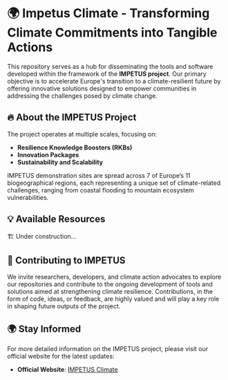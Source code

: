 # 🌍 Impetus Climate - Transforming Climate Commitments into Tangible Actions

This repository serves as a hub for disseminating the tools and software developed within the framework of the **IMPETUS project**. Our primary objective is to accelerate Europe's transition to a climate-resilient future by offering innovative solutions designed to empower communities in addressing the challenges posed by climate change.

## 🔥 About the IMPETUS Project

The project operates at multiple scales, focusing on:

- **Resilience Knowledge Boosters (RKBs)**
- **Innovation Packages**
- **Sustainability and Scalability**

IMPETUS demonstration sites are spread across 7 of Europe’s 11 biogeographical regions, each representing a unique set of climate-related challenges, ranging from coastal flooding to mountain ecosystem vulnerabilities.

## 💡 Available Resources

🏗️ Under construction...

## 🤝 Contributing to IMPETUS

We invite researchers, developers, and climate action advocates to explore our repositories and contribute to the ongoing development of tools and solutions aimed at strengthening climate resilience. Contributions, in the form of code, ideas, or feedback, are highly valued and will play a key role in shaping future outputs of the project.

## 🌍 Stay Informed

For more detailed information on the IMPETUS project, please visit our official website for the latest updates:

- **Official Website**: [IMPETUS Climate](https://climate-impetus.eu/)
